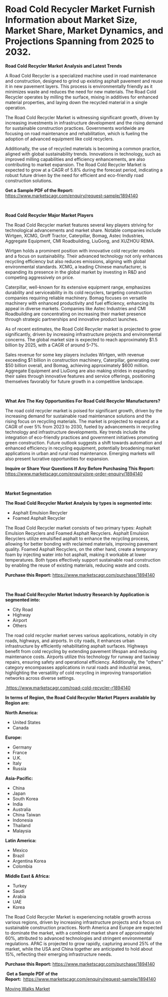 <p><h1>Road Cold Recycler Market Furnish Information about Market Size, Market Share, Market Dynamics, and Projections Spanning from 2025 to 2032.</h1></p><p><strong>Road Cold Recycler Market Analysis and Latest Trends</strong></p>
<p><p>A Road Cold Recycler is a specialized machine used in road maintenance and construction, designed to grind up existing asphalt pavement and reuse it in new pavement layers. This process is environmentally friendly as it minimizes waste and reduces the need for new materials. The Road Cold Recycler operates by milling the surface, mixing in additives for enhanced material properties, and laying down the recycled material in a single operation.</p><p>The Road Cold Recycler Market is witnessing significant growth, driven by increasing investments in infrastructure development and the rising demand for sustainable construction practices. Governments worldwide are focusing on road maintenance and rehabilitation, which is fueling the adoption of advanced equipment like cold recyclers. </p><p>Additionally, the use of recycled materials is becoming a common practice, aligned with global sustainability trends. Innovations in technology, such as improved milling capabilities and efficiency enhancements, are also contributing to market expansion. The Road Cold Recycler Market is expected to grow at a CAGR of 5.8% during the forecast period, indicating a robust future driven by the need for efficient and eco-friendly road construction solutions.</p></p>
<p><strong>Get a Sample PDF of the Report:&nbsp;</strong> <a href="https://www.marketscagr.com/enquiry/request-sample/1894140?utm_campaign=3224&utm_medium=2&utm_source=Github&utm_content=ia&utm_term=11042025&utm_id=road-cold-recycler">https://www.marketscagr.com/enquiry/request-sample/1894140</a></p>
<p>&nbsp;</p>
<p><strong>Road Cold Recycler Major Market Players</strong></p>
<p><p>The Road Cold Recycler market features several key players striving for technological advancements and market share. Notable companies include Wirtgen, XCMG, Groff Tractor, Caterpillar, Bomag, Astec Industries, Aggregate Equipment, CMI Roadbuilding, LiuGong, and XUZHOU REMA.</p><p>Wirtgen holds a prominent position with innovative cold recycler models and a focus on sustainability. Their advanced technology not only enhances recycling efficiency but also reduces emissions, aligning with global environmental standards. XCMG, a leading Chinese manufacturer, is expanding its presence in the global market by investing in R&D and competing aggressively on price.</p><p>Caterpillar, well-known for its extensive equipment range, emphasizes durability and serviceability in its cold recyclers, targeting construction companies requiring reliable machinery. Bomag focuses on versatile machinery with enhanced productivity and fuel efficiency, enhancing its appeal in diverse markets. Companies like Astec Industries and CMI Roadbuilding are concentrating on increasing their market presence through strategic partnerships and innovative product launches.</p><p>As of recent estimates, the Road Cold Recycler market is projected to grow significantly, driven by increasing infrastructure projects and environmental concerns. The global market size is expected to reach approximately $1.5 billion by 2025, with a CAGR of around 5–7%.</p><p>Sales revenue for some key players includes Wirtgen, with revenue exceeding $1 billion in construction machinery, Caterpillar, generating over $50 billion overall, and Bomag, achieving approximately $600 million. Aggregate Equipment and LiuGong are also making strides in expanding their sales through innovative features and service offerings, positioning themselves favorably for future growth in a competitive landscape.</p></p>
<p>&nbsp;</p>
<p><strong>What Are The Key Opportunities For Road Cold Recycler Manufacturers?</strong></p>
<p><p>The road cold recycler market is poised for significant growth, driven by the increasing demand for sustainable road maintenance solutions and the rising focus on recycling materials. The market is projected to expand at a CAGR of over 5% from 2023 to 2030, fueled by advancements in recycling technology and infrastructure developments. Key trends include the integration of eco-friendly practices and government initiatives promoting green construction. Future outlook suggests a shift towards automation and enhanced efficiency in recycling equipment, potentially broadening market applications in urban and rural road maintenance. Emerging markets will also present lucrative opportunities for expansion.</p></p>
<p><strong>Inquire or Share Your Questions If Any Before Purchasing This Report:</strong> <a href="https://www.marketscagr.com/enquiry/pre-order-enquiry/1894140?utm_campaign=3224&utm_medium=2&utm_source=Github&utm_content=ia&utm_term=11042025&utm_id=road-cold-recycler">https://www.marketscagr.com/enquiry/pre-order-enquiry/1894140</a></p>
<p>&nbsp;</p>
<p><strong>Market Segmentation</strong></p>
<p><strong>The Road Cold Recycler Market Analysis by types is segmented into:</strong></p>
<p><ul><li>Asphalt Emulsion Recycler</li><li>Foamed Asphalt Recycler</li></ul></p>
<p><p>The Road Cold Recycler market consists of two primary types: Asphalt Emulsion Recyclers and Foamed Asphalt Recyclers. Asphalt Emulsion Recyclers utilize emulsified asphalt to enhance the recycling process, allowing for better bonding with reclaimed materials, improving pavement quality. Foamed Asphalt Recyclers, on the other hand, create a temporary foam by injecting water into hot asphalt, making it workable at lower temperatures. Both types effectively support sustainable road construction by enabling the reuse of existing materials, reducing waste and costs.</p></p>
<p><strong>Purchase this Report:&nbsp;</strong><a href="https://www.marketscagr.com/purchase/1894140?utm_campaign=3224&utm_medium=2&utm_source=Github&utm_content=ia&utm_term=11042025&utm_id=road-cold-recycler">https://www.marketscagr.com/purchase/1894140</a></p>
<p>&nbsp;</p>
<p><strong>The Road Cold Recycler Market Industry Research by Application is segmented into:</strong></p>
<p><ul><li>City ​​Road</li><li>Highway</li><li>Airport</li><li>Others</li></ul></p>
<p><p>The road cold recycler market serves various applications, notably in city roads, highways, and airports. In city roads, it enhances urban infrastructure by efficiently rehabilitating asphalt surfaces. Highways benefit from cold recycling by extending pavement lifespan and reducing maintenance costs. Airports utilize this technology for runway and taxiway repairs, ensuring safety and operational efficiency. Additionally, the "others" category encompasses applications in rural roads and industrial areas, highlighting the versatility of cold recycling in improving transportation networks across diverse settings.</p></p>
<p><a href="https://www.marketscagr.com/road-cold-recycler-r1894140?utm_campaign=3224&utm_medium=2&utm_source=Github&utm_content=ia&utm_term=11042025&utm_id=road-cold-recycler">&nbsp;https://www.marketscagr.com/road-cold-recycler-r1894140</a></p>
<p><strong>In terms of Region, the Road Cold Recycler Market Players available by Region are:</strong></p>
<p>
    <p> <strong> North America: </strong>
        <ul>
            <li>United States</li>
            <li>Canada</li>
        </ul>
        </p> 
    <p> <strong> Europe: </strong>
        <ul>
            <li>Germany</li>
            <li>France</li>
            <li>U.K.</li>
            <li>Italy</li>
            <li>Russia</li>
        </ul>
        </p> 
    <p> <strong> Asia-Pacific: </strong>
        <ul>
            <li>China</li>
            <li>Japan</li>
            <li>South Korea</li>
            <li>India</li>
            <li>Australia</li>
            <li>China Taiwan</li>
            <li>Indonesia</li>
            <li>Thailand</li>
            <li>Malaysia</li>
        </ul>
        </p> 
    <p> <strong> Latin America: </strong>
        <ul>
            <li>Mexico</li>
            <li>Brazil</li>
            <li>Argentina Korea</li>
            <li>Colombia</li>
        </ul>
        </p> 
    <p> <strong> Middle East & Africa: </strong>
        <ul>
            <li>Turkey</li>
            <li>Saudi</li>
            <li>Arabia</li>
            <li>UAE</li>
            <li>Korea</li>
        </ul>
    </p>
    </p>
<p><p>The Road Cold Recycler Market is experiencing notable growth across various regions, driven by increasing infrastructure projects and a focus on sustainable construction practices. North America and Europe are expected to dominate the market, with a combined market share of approximately 60%, attributed to advanced technologies and stringent environmental regulations. APAC is projected to grow rapidly, capturing around 25% of the market, while the USA and China together are anticipated to hold about 15%, reflecting their emerging infrastructure needs.</p></p>
<p><strong>Purchase this Report: </strong><a href="https://www.marketscagr.com/purchase/1894140?utm_campaign=3224&utm_medium=2&utm_source=Github&utm_content=ia&utm_term=11042025&utm_id=road-cold-recycler">https://www.marketscagr.com/purchase/1894140</a></p>
<p>&nbsp;<strong>Get a Sample PDF of the Report:&nbsp;&nbsp;</strong><a href="https://www.marketscagr.com/enquiry/request-sample/1894140?utm_campaign=3224&utm_medium=2&utm_source=Github&utm_content=ia&utm_term=11042025&utm_id=road-cold-recycler">https://www.marketscagr.com/enquiry/request-sample/1894140</a></p>
<p><strong></strong></p>
<p><p><a href="https://github.com/SanjidaKhan901/Market-Research-Report-List-2/blob/main/moving-walks-market.md?utm_campaign=3224&utm_medium=2&utm_source=Github&utm_content=ia&utm_term=11042025&utm_id=road-cold-recycler">Moving Walks Market</a></p></p>